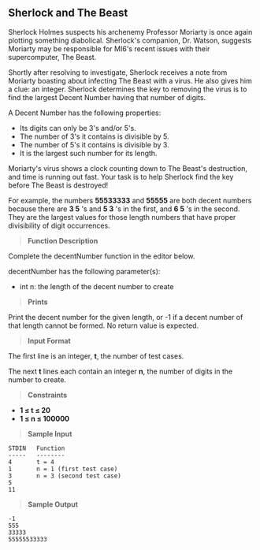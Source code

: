 ## Sherlock and The Beast

Sherlock Holmes suspects his archenemy Professor Moriarty is once again plotting something diabolical. Sherlock's companion, Dr. Watson, suggests Moriarty may be responsible for MI6's recent issues with their supercomputer, The Beast.

Shortly after resolving to investigate, Sherlock receives a note from Moriarty boasting about infecting The Beast with a virus. He also gives him a clue: an integer. Sherlock determines the key to removing the virus is to find the largest Decent Number having that number of digits.

A Decent Number has the following properties:

- Its digits can only be 3's and/or 5's.
- The number of 3's it contains is divisible by 5.
- The number of 5's it contains is divisible by 3.
- It is the largest such number for its length.

Moriarty's virus shows a clock counting down to The Beast's destruction, and time is running out fast. Your task is to help Sherlock find the key before The Beast is destroyed!

For example, the numbers **55533333** and **55555** are both decent 
numbers because there are **3 5** 's and **5 3** 's in the first, 
and **6 5** 's in the second. They are the largest values for those length numbers that have proper divisibility of digit occurrences.

>**Function Description**

Complete the decentNumber function in the editor below.

decentNumber has the following parameter(s):

- int n: the length of the decent number to create

>**Prints**

Print the decent number for the given length, or -1 if a decent number of that length cannot be formed. No return value is expected.

>**Input Format**

The first line is an integer, **t**, the number of test cases.

The next **t** lines each contain an integer **n**, the number of digits
in the number to create.

>**Constraints**

- **1 &le; t &le; 20**
- **1 &le; n &le; 100000**

>**Sample Input**
```
STDIN   Function
-----   --------
4       t = 4
1       n = 1 (first test case)
3       n = 3 (second test case)
5
11
```

>**Sample Output**

```
-1
555
33333
55555533333
```